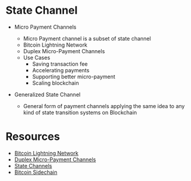 # State Channel
- Micro Payment Channels 
    - Micro Payment channel is a subset of state channel
    - Bitcoin Lightning Network
    - Duplex Micro-Payment Channels 
    - Use Cases
        - Saving transaction fee
        - Accelerating payments
        - Supporting better micro-payment
        - Scaling blockchain

- Generalized State Channel
    - General form of payment channels applying the same idea to any kind of state transition systems on Blockchain
    
# Resources
- [Bitcoin Lightning Network](https://dci.mit.edu/lightning-network/)
- [Duplex Micro-Payment Channels](https://tik-old.ee.ethz.ch/file//716b955c130e6c703fac336ea17b1670/duplex-micropayment-channels.pdf)
- [State Channels](https://l4.ventures/papers/statechannels.pdf)
- [Bitcoin Sidechain](https://gist.github.com/mappum/da11e37f4e90891642a52621594d03f6)